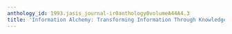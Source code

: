```yaml
---
anthology_id: 1993.jasis_journal-ir0anthology0volumeA44A4.3
title: 'Information Alchemy: Transforming Information Through Knowledge Utilization'
---
```

